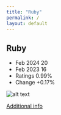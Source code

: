 ```yaml
---
title: "Ruby"
permalink: /
layout: default
---
```


## Ruby
* Feb 2024 20
* Feb 2023 16
* Ratings 0.99%
* Change +0.17%

![alt text][logo19]

[logo19]: https://www.tiobe.com/wp-content/themes/tiobe/tiobe-index/images/Ruby.png

[Additional info](https://www.ruby-lang.org/)
